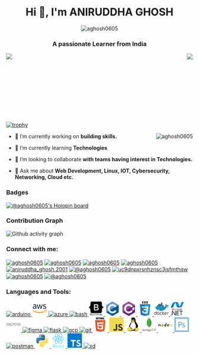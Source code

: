 <h1 align="center">Hi 👋, I'm ANIRUDDHA GHOSH</h1>
<p align="center"> <img src="https://komarev.com/ghpvc/?username=aghosh0605&label=Profile%20views&color=0e75b6&style=flat" alt="aghosh0605" /> </p>
<h3 align="center">A passionate Learner from India</h3>

<!-- Statistics -->

<p align="left">
  <img align="left" src="https://github-readme-stats.vercel.app/api?username=aghosh0605&theme=tokyonight&count_private=true&include_all_commits=true&show_icons=true&custom_title=%23%20GitHub%20Stats%20%E2%9C%85" width="450px"  />
  
  <img align="right" src="https://github-readme-stats.vercel.app/api/top-langs/?username=aghosh0605&theme=tokyonight&layout=compact&langs_count=10&custom_title=%23%20Most%20Used%20Languages%20%F0%9F%91%A8%F0%9F%8F%BD%E2%80%8D%F0%9F%92%BB" />
</p>

<br><br><br><br><br><br><br><br><br><br>

[![trophy](https://github-profile-trophy.vercel.app/?username=aghosh0605&theme=onedark&row=1)](https://github.com/ryo-ma/github-profile-trophy)

<!-- Streak -->
<img align="right" src="https://github-readme-streak-stats.herokuapp.com/?user=aghosh0605&theme=dark" alt="aghosh0605" /></p>

- 🔭 I’m currently working on **building skills.**

- 🌱 I’m currently learning **Technologies**

- 👯 I’m looking to collaborate **with teams having interest in Technologies.**

- 💬 Ask me about **Web Development, Linux, IOT, Cybersecurity, Networking, Cloud etc.**

### Badges
<!-- BLOG-POST-LIST:START -->
[![@aghosh0605's Holopin board](https://holopin.me/aghosh0605)](https://holopin.io/@aghosh0605)

### Contribution Graph
![Github activity graph](https://github-readme-activity-graph.cyclic.app/graph?username=aghosh0605&theme=github-compact)

<h3 align="left">Connect with me:</h3>
<p align="left">
<a href="https://twitter.com/aghosh0605" target="blank"><img align="center" src="https://cdn.jsdelivr.net/npm/simple-icons@3.0.1/icons/twitter.svg" alt="aghosh0605" height="30" width="40" /></a>
<a href="https://linkedin.com/in/aghosh0605" target="blank"><img align="center" src="https://cdn.jsdelivr.net/npm/simple-icons@3.0.1/icons/linkedin.svg" alt="aghosh0605" height="30" width="40" /></a>
<a href="https://stackoverflow.com/users/15010218/aniruddha-ghosh" target="blank"><img align="center" src="https://cdn.jsdelivr.net/npm/simple-icons@3.0.1/icons/stackoverflow.svg" alt="aghosh0605" height="30" width="40" /></a>
<a href="https://fb.com/aghosh0605" target="blank"><img align="center" src="https://cdn.jsdelivr.net/npm/simple-icons@3.0.1/icons/facebook.svg" alt="aghosh0605" height="30" width="40" /></a>
<a href="https://instagram.com/aghosh0605" target="blank"><img align="center" src="https://cdn.jsdelivr.net/npm/simple-icons@3.0.1/icons/instagram.svg" alt="aniruddha_ghosh.2001" height="30" width="40" /></a>
<a href="https://medium.com/@aghosh0605" target="blank"><img align="center" src="https://cdn.jsdelivr.net/npm/simple-icons@3.0.1/icons/medium.svg" alt="@aghosh0605" height="30" width="40" /></a>
<a href="https://www.youtube.com/channel/UC9dnPXrSNHznSC3JsFMtHQw" target="blank"><img align="center" src="https://cdn.jsdelivr.net/npm/simple-icons@3.0.1/icons/youtube.svg" alt="uc9dnpxrsnhznsc3jsfmthqw" height="30" width="40" /></a>
<a href="https://www.hackerrank.com/aghosh0605" target="blank"><img align="center" src="https://cdn.jsdelivr.net/npm/simple-icons@3.0.1/icons/hackerrank.svg" alt="aghosh0605" height="30" width="40" /></a>
<a href="https://www.hackerearth.com/@aghosh0605" target="blank"><img align="center" src="https://cdn.jsdelivr.net/npm/simple-icons@3.0.1/icons/hackerearth.svg" alt="@aghosh0605" height="30" width="40" /></a>
</p>

<h3 align="left">Languages and Tools:</h3>
<p align="left"> <a href="https://www.arduino.cc/" target="_blank"> <img src="https://cdn.worldvectorlogo.com/logos/arduino-1.svg" alt="arduino" width="40" height="40"/> </a> <a href="https://aws.amazon.com" target="_blank"> <img src="https://raw.githubusercontent.com/devicons/devicon/master/icons/amazonwebservices/amazonwebservices-original-wordmark.svg" alt="aws" width="40" height="40"/> </a> <a href="https://azure.microsoft.com/en-in/" target="_blank"> <img src="https://www.vectorlogo.zone/logos/microsoft_azure/microsoft_azure-icon.svg" alt="azure" width="40" height="40"/> </a> <a href="https://www.gnu.org/software/bash/" target="_blank"> <img src="https://www.vectorlogo.zone/logos/gnu_bash/gnu_bash-icon.svg" alt="bash" width="40" height="40"/> </a> <a href="https://getbootstrap.com" target="_blank"> <img src="https://raw.githubusercontent.com/devicons/devicon/master/icons/bootstrap/bootstrap-plain-wordmark.svg" alt="bootstrap" width="40" height="40"/> </a> <a href="https://www.cprogramming.com/" target="_blank"> <img src="https://raw.githubusercontent.com/devicons/devicon/master/icons/c/c-original.svg" alt="c" width="40" height="40"/> </a> <a href="https://www.w3schools.com/cs/" target="_blank"> <img src="https://raw.githubusercontent.com/devicons/devicon/master/icons/csharp/csharp-original.svg" alt="csharp" width="40" height="40"/> </a> <a href="https://www.w3schools.com/css/" target="_blank"> <img src="https://raw.githubusercontent.com/devicons/devicon/master/icons/css3/css3-original-wordmark.svg" alt="css3" width="40" height="40"/> </a> <a href="https://www.docker.com/" target="_blank"> <img src="https://raw.githubusercontent.com/devicons/devicon/master/icons/docker/docker-original-wordmark.svg" alt="docker" width="40" height="40"/> </a> <a href="https://dotnet.microsoft.com/" target="_blank"> <img src="https://raw.githubusercontent.com/devicons/devicon/master/icons/dot-net/dot-net-original-wordmark.svg" alt="dotnet" width="40" height="40"/> </a> <a href="https://expressjs.com" target="_blank"> <img src="https://raw.githubusercontent.com/devicons/devicon/master/icons/express/express-original-wordmark.svg" alt="express" width="40" height="40"/> </a> <a href="https://www.figma.com/" target="_blank"> <img src="https://www.vectorlogo.zone/logos/figma/figma-icon.svg" alt="figma" width="40" height="40"/> </a> <a href="https://flask.palletsprojects.com/" target="_blank"> <img src="https://www.vectorlogo.zone/logos/pocoo_flask/pocoo_flask-icon.svg" alt="flask" width="40" height="40"/> </a> <a href="https://cloud.google.com" target="_blank"> <img src="https://www.vectorlogo.zone/logos/google_cloud/google_cloud-icon.svg" alt="gcp" width="40" height="40"/> </a> <a href="https://git-scm.com/" target="_blank"> <img src="https://www.vectorlogo.zone/logos/git-scm/git-scm-icon.svg" alt="git" width="40" height="40"/> </a> <a href="https://www.w3.org/html/" target="_blank"> <img src="https://raw.githubusercontent.com/devicons/devicon/master/icons/html5/html5-original-wordmark.svg" alt="html5" width="40" height="40"/> </a> <a href="https://developer.mozilla.org/en-US/docs/Web/JavaScript" target="_blank"> <img src="https://raw.githubusercontent.com/devicons/devicon/master/icons/javascript/javascript-original.svg" alt="javascript" width="40" height="40"/> </a> <a href="https://www.linux.org/" target="_blank"> <img src="https://raw.githubusercontent.com/devicons/devicon/master/icons/linux/linux-original.svg" alt="linux" width="40" height="40"/> </a> <a href="https://www.mongodb.com/" target="_blank"> <img src="https://raw.githubusercontent.com/devicons/devicon/master/icons/mongodb/mongodb-original-wordmark.svg" alt="mongodb" width="40" height="40"/> </a> <a href="https://nodejs.org" target="_blank"> <img src="https://raw.githubusercontent.com/devicons/devicon/master/icons/nodejs/nodejs-original-wordmark.svg" alt="nodejs" width="40" height="40"/> </a> <a href="https://www.photoshop.com/en" target="_blank"> <img src="https://raw.githubusercontent.com/devicons/devicon/master/icons/photoshop/photoshop-line.svg" alt="photoshop" width="40" height="40"/> </a> <a href="https://postman.com" target="_blank"> <img src="https://www.vectorlogo.zone/logos/getpostman/getpostman-icon.svg" alt="postman" width="40" height="40"/> </a> <a href="https://www.python.org" target="_blank"> <img src="https://raw.githubusercontent.com/devicons/devicon/master/icons/python/python-original.svg" alt="python" width="40" height="40"/> </a> <a href="https://reactjs.org/" target="_blank"> <img src="https://raw.githubusercontent.com/devicons/devicon/master/icons/react/react-original-wordmark.svg" alt="react" width="40" height="40"/> </a> <a href="https://www.typescriptlang.org/" target="_blank"> <img src="https://raw.githubusercontent.com/devicons/devicon/master/icons/typescript/typescript-original.svg" alt="typescript" width="40" height="40"/> </a> <a href="https://www.adobe.com/products/xd.html" target="_blank"> <img src="https://cdn.worldvectorlogo.com/logos/adobe-xd.svg" alt="xd" width="40" height="40"/> </a> </p>

<!-- BLOG-POST-LIST:END -->
